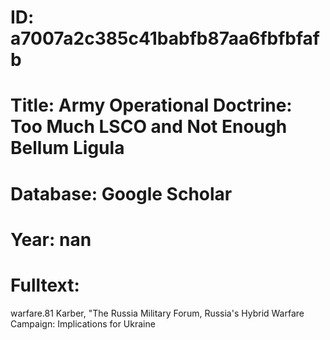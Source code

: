 # ID: a7007a2c385c41babfb87aa6fbfbfafb
# Title: Army Operational Doctrine: Too Much LSCO and Not Enough Bellum Ligula
# Database: Google Scholar
# Year: nan
# Fulltext:
warfare.81  Karber, "The Russia Military Forum, Russia's Hybrid Warfare Campaign: Implications for Ukraine